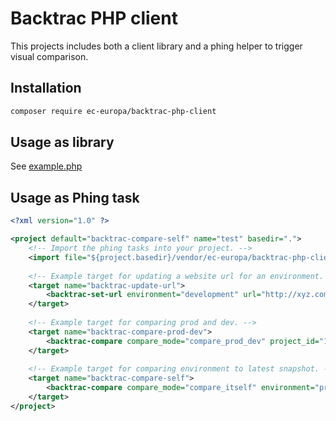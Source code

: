 # Backtrac PHP client

This projects includes both a client library and a phing helper to trigger visual comparison.

## Installation

```sh
composer require ec-europa/backtrac-php-client
```

## Usage as library

See [example.php](tests/example.php)

## Usage as Phing task
```xml
<?xml version="1.0" ?>

<project default="backtrac-compare-self" name="test" basedir=".">
    <!-- Import the phing tasks into your project. -->
    <import file="${project.basedir}/vendor/ec-europa/backtrac-php-client/phing/import.xml" />
    
    <!-- Example target for updating a website url for an environment. -->
    <target name="backtrac-update-url">
        <backtrac-set-url environment="development" url="http://xyz.com" project_id="12" auth_token="xxxxxxxx" />
    </target>
    
    <!-- Example target for comparing prod and dev. -->
    <target name="backtrac-compare-prod-dev">
        <backtrac-compare compare_mode="compare_prod_dev" project_id="12" check_results="true" auth_token="xxxxxxxx" />
    </target>
    
    <!-- Example target for comparing environment to latest snapshot. -->
    <target name="backtrac-compare-self">
        <backtrac-compare compare_mode="compare_itself" environment="production" project_id="12" check_results="false" auth_token="xxxxxxxx" />
    </target>
</project>
```
